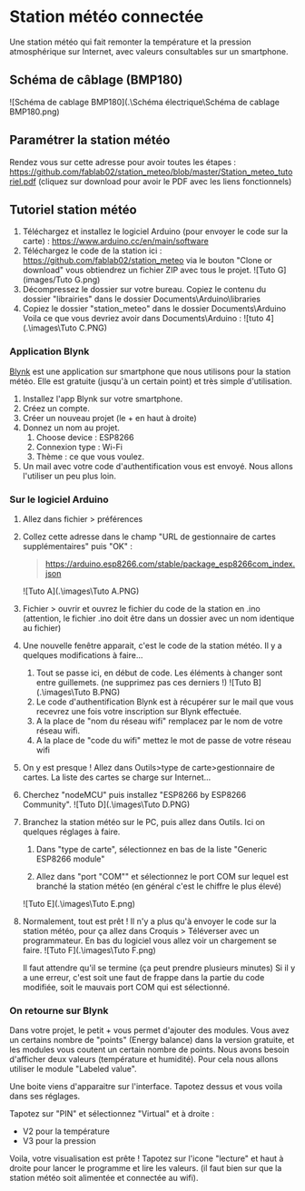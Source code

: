 # Station météo connectée

Une station météo qui fait remonter la température et la pression atmosphérique sur Internet, avec valeurs consultables sur un smartphone.

## Schéma de câblage (BMP180)

![Schéma de cablage BMP180](.\Schéma électrique\Schéma de cablage BMP180.png)

## Paramétrer la station météo

Rendez vous sur cette adresse pour avoir toutes les étapes : https://github.com/fablab02/station_meteo/blob/master/Station_meteo_tutoriel.pdf (cliquez sur download pour avoir le PDF avec les liens fonctionnels)





## Tutoriel station météo

1. Téléchargez et installez le logiciel Arduino (pour envoyer le code sur la carte) : https://www.arduino.cc/en/main/software
2. Téléchargez le code de la station ici : https://github.com/fablab02/station_meteo via le bouton "Clone or download" vous obtiendrez un fichier ZIP avec tous le projet.
   ![Tuto G](images/Tuto G.png) 
3. Décompressez le dossier sur votre bureau. Copiez le contenu du dossier "librairies" dans le dossier Documents\Arduino\libraries
4. Copiez le dossier "station_meteo" dans le dossier Documents\Arduino
   Voila ce que vous devriez avoir dans Documents\Arduino : ![tuto 4](.\images\Tuto C.PNG)

### Application Blynk

[Blynk](https://blynk.io/en/getting-started) est une application sur smartphone que nous utilisons pour la station météo. Elle est gratuite (jusqu'à un certain point) et très simple d'utilisation.

1. Installez l'app Blynk sur votre smartphone.
2. Créez un compte.
3. Créer un nouveau projet (le + en haut à droite)
4. Donnez un nom au projet.
   1. Choose device : ESP8266
   2. Connexion type : Wi-Fi
   3. Thème : ce que vous voulez.
5. Un mail avec votre code d'authentification vous est envoyé. Nous allons l'utiliser un peu plus loin.

### Sur le logiciel Arduino

1. Allez dans fichier > préférences

2. Collez cette adresse dans le champ "URL de gestionnaire de cartes supplémentaires" puis "OK" :

   > https://arduino.esp8266.com/stable/package_esp8266com_index.json

   ![Tuto A](.\images\Tuto A.PNG)

3. Fichier > ouvrir et ouvrez le fichier du code de la station en .ino (attention, le fichier .ino doit être dans un dossier avec un nom identique au fichier)

4. Une nouvelle fenêtre apparait, c'est le code de la station météo. Il y a quelques modifications à faire...

   1. Tout se passe ici, en début de code. Les éléments à changer sont entre guillemets. (ne supprimez pas ces derniers !)
      ![Tuto B](.\images\Tuto B.PNG)
   2. Le code d'authentification Blynk est à récupérer sur le mail que vous recevrez une fois votre inscription sur Blynk effectuée.
   3. A la place de "nom du réseau wifi" remplacez par le nom de votre réseau wifi.
   4. A la place de "code du wifi" mettez le mot de passe de votre réseau wifi

5. On y est presque ! Allez dans Outils>type de carte>gestionnaire de cartes. La liste des cartes se charge sur Internet...

6. Cherchez "nodeMCU" puis installez "ESP8266 by ESP8266 Community".
   ![Tuto D](.\images\Tuto D.PNG)

7. Branchez la station météo sur le PC, puis allez dans Outils. Ici on quelques réglages à faire.

   1. Dans "type de carte", sélectionnez en bas de la liste "Generic ESP8266 module"

   2.  Allez dans "port "COM"" et sélectionnez le port COM sur lequel est branché la station météo (en général c'est le chiffre le plus élevé)

      ![Tuto E](.\images\Tuto E.png)

8. Normalement, tout est prêt ! Il n'y a plus qu'à envoyer le code sur la station météo, pour ça allez dans Croquis > Téléverser avec un programmateur. En bas du logiciel vous allez voir un chargement se faire. 
   ![Tuto F](.\images\Tuto F.png)

   Il faut attendre qu'il se termine (ça peut prendre plusieurs minutes) Si il y a une erreur, c'est soit une faut de frappe dans la partie du code modifiée, soit le mauvais port COM qui est sélectionné.



### On retourne sur Blynk

Dans votre projet, le petit + vous permet d'ajouter des modules. Vous avez un certains nombre de "points" (Energy balance) dans la version gratuite, et les modules vous coutent un certain nombre de points. Nous avons besoin d'afficher deux valeurs (température et humidité). Pour cela nous allons utiliser le module "Labeled value".

Une boite viens d'apparaitre sur l'interface. Tapotez dessus et vous voila dans ses réglages.

Tapotez sur "PIN" et sélectionnez "Virtual" et à droite :

* V2 pour la température
* V3 pour la pression

Voila, votre visualisation est prête !  Tapotez sur l'icone "lecture" et haut à droite pour lancer le programme et lire les valeurs. (il faut bien sur que la station météo soit alimentée et connectée au wifi).